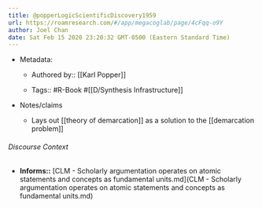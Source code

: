 ```yaml
---
title: @popperLogicScientificDiscovery1959
url: https://roamresearch.com/#/app/megacoglab/page/4cFqq-o9Y
author: Joel Chan
date: Sat Feb 15 2020 23:20:32 GMT-0500 (Eastern Standard Time)
---
```


- Metadata:

    - Authored by:: [[Karl Popper]]

    - Tags:: #R-Book #[[D/Synthesis Infrastructure]]
- Notes/claims

    - Lays out [[theory of demarcation]] as a solution to the [[demarcation problem]]

###### Discourse Context

- **Informs::** [CLM - Scholarly argumentation operates on atomic statements and concepts as fundamental units.md](CLM - Scholarly argumentation operates on atomic statements and concepts as fundamental units.md)

